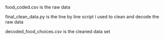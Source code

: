 food_coded.csv is the raw data

final_clean_data.py is the line by line script i used to clean and decode the raw data

decoded_food_choices.csv is the cleaned data set
